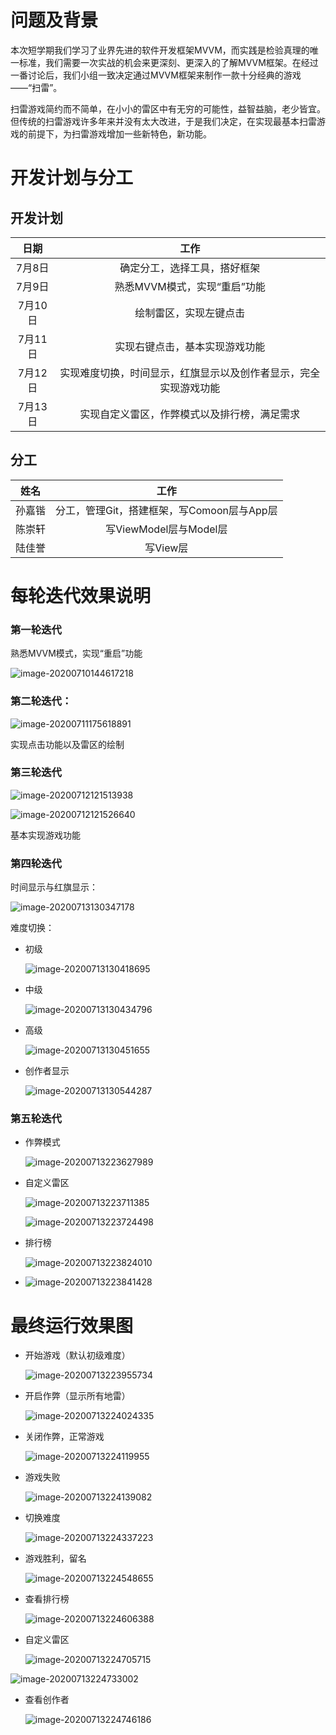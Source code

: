 ﻿
# 问题及背景

本次短学期我们学习了业界先进的软件开发框架MVVM，而实践是检验真理的唯一标准，我们需要一次实战的机会来更深刻、更深入的了解MVVM框架。在经过一番讨论后，我们小组一致决定通过MVVM框架来制作一款十分经典的游戏——“扫雷”。

扫雷游戏简约而不简单，在小小的雷区中有无穷的可能性，益智益脑，老少皆宜。但传统的扫雷游戏许多年来并没有太大改进，于是我们决定，在实现最基本扫雷游戏的前提下，为扫雷游戏增加一些新特色，新功能。

# 开发计划与分工

## 开发计划

|    日期     |         工作          |
|:-------------:|:--------------------:|
|    7月8日    | 确定分工，选择工具，搭好框架 |
|    7月9日    |     熟悉MVVM模式，实现“重启”功能     |
| 7月10日 | 绘制雷区，实现左键点击 |
| 7月11日 | 实现右键点击，基本实现游戏功能 |
| 7月12日 | 实现难度切换，时间显示，红旗显示以及创作者显示，完全实现游戏功能 |
| 7月13日 | 实现自定义雷区，作弊模式以及排行榜，满足需求 |

## 分工

|    姓名     |         工作          |
|:-------------:|:--------------------:|
|    孙嘉锴    | 分工，管理Git，搭建框架，写Comoon层与App层 |
|    陈崇轩    |     写ViewModel层与Model层     |
| 陆佳誉 | 写View层 |

# 每轮迭代效果说明

### 第一轮迭代

熟悉MVVM模式，实现“重启”功能

![image-20200710144617218](C:\Users\45098\AppData\Roaming\Typora\typora-user-images\image-20200710144617218.png)

### 第二轮迭代：

![image-20200711175618891](C:\Users\45098\AppData\Roaming\Typora\typora-user-images\image-20200711175618891.png)

实现点击功能以及雷区的绘制

### 第三轮迭代

![image-20200712121513938](C:\Users\45098\AppData\Roaming\Typora\typora-user-images\image-20200712121513938.png)

![image-20200712121526640](C:\Users\45098\AppData\Roaming\Typora\typora-user-images\image-20200712121526640.png)

基本实现游戏功能

### 第四轮迭代

时间显示与红旗显示：

![image-20200713130347178](C:\Users\45098\AppData\Roaming\Typora\typora-user-images\image-20200713130347178.png)

难度切换：

* 初级

  ![image-20200713130418695](C:\Users\45098\AppData\Roaming\Typora\typora-user-images\image-20200713130418695.png)

* 中级

  ![image-20200713130434796](C:\Users\45098\AppData\Roaming\Typora\typora-user-images\image-20200713130434796.png)

* 高级

  ![image-20200713130451655](C:\Users\45098\AppData\Roaming\Typora\typora-user-images\image-20200713130451655.png)

* 创作者显示

  ![image-20200713130544287](C:\Users\45098\AppData\Roaming\Typora\typora-user-images\image-20200713130544287.png)
  
### 第五轮迭代

* 作弊模式

  ![image-20200713223627989](C:\Users\45098\AppData\Roaming\Typora\typora-user-images\image-20200713223627989.png)

* 自定义雷区

  ![image-20200713223711385](C:\Users\45098\AppData\Roaming\Typora\typora-user-images\image-20200713223711385.png)

  ![image-20200713223724498](C:\Users\45098\AppData\Roaming\Typora\typora-user-images\image-20200713223724498.png)

* 排行榜

  ![image-20200713223824010](C:\Users\45098\AppData\Roaming\Typora\typora-user-images\image-20200713223824010.png)

* ![image-20200713223841428](C:\Users\45098\AppData\Roaming\Typora\typora-user-images\image-20200713223841428.png)

# 最终运行效果图

* 开始游戏（默认初级难度）

  ![image-20200713223955734](C:\Users\45098\AppData\Roaming\Typora\typora-user-images\image-20200713223955734.png)

* 开启作弊（显示所有地雷）

  ![image-20200713224024335](C:\Users\45098\AppData\Roaming\Typora\typora-user-images\image-20200713224024335.png)

* 关闭作弊，正常游戏

  ![image-20200713224119955](C:\Users\45098\AppData\Roaming\Typora\typora-user-images\image-20200713224119955.png)

* 游戏失败

  ![image-20200713224139082](C:\Users\45098\AppData\Roaming\Typora\typora-user-images\image-20200713224139082.png)

* 切换难度

  ![image-20200713224337223](C:\Users\45098\AppData\Roaming\Typora\typora-user-images\image-20200713224337223.png)

  

* 游戏胜利，留名

  ![image-20200713224548655](C:\Users\45098\AppData\Roaming\Typora\typora-user-images\image-20200713224548655.png)

* 查看排行榜

  ![image-20200713224606388](C:\Users\45098\AppData\Roaming\Typora\typora-user-images\image-20200713224606388.png)

* 自定义雷区

  ![image-20200713224705715](C:\Users\45098\AppData\Roaming\Typora\typora-user-images\image-20200713224705715.png)

![image-20200713224733002](C:\Users\45098\AppData\Roaming\Typora\typora-user-images\image-20200713224733002.png)

* 查看创作者

  ![image-20200713224746186](C:\Users\45098\AppData\Roaming\Typora\typora-user-images\image-20200713224746186.png)